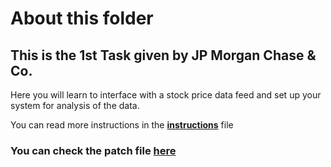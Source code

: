 # About this folder

## This is the 1st Task given by JP Morgan Chase & Co.
 Here you will learn to interface with a stock price data feed and set up your system for analysis of the data.

You can read more instructions in the **<a href="instructions.md">instructions</a>** file


### You can check the patch file <a href="0001-Create-Patch-File.patch">here</a>
